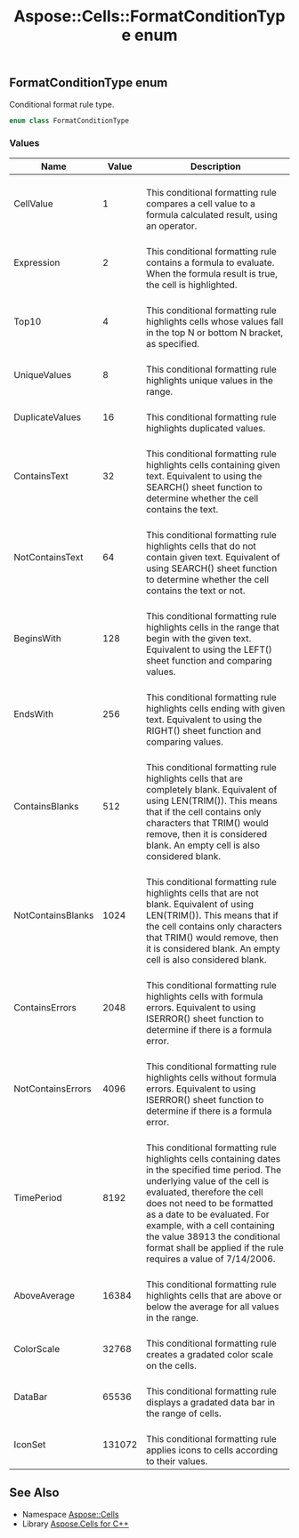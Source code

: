 ﻿---
title: Aspose::Cells::FormatConditionType enum
linktitle: FormatConditionType
second_title: Aspose.Cells for C++ API Reference
description: 'Aspose::Cells::FormatConditionType enum. Conditional format rule type in C++.'
type: docs
weight: 21200
url: /cpp/aspose.cells/formatconditiontype/
---
## FormatConditionType enum


Conditional format rule type.

```cpp
enum class FormatConditionType
```

### Values

| Name | Value | Description |
| --- | --- | --- |
| CellValue | 1 | <br>This conditional formatting rule compares a cell value to a formula calculated result, using an operator. |
| Expression | 2 | <br>This conditional formatting rule contains a formula to evaluate. When the formula result is true, the cell is highlighted. |
| Top10 | 4 | <br>This conditional formatting rule highlights cells whose values fall in the top N or bottom N bracket, as specified. |
| UniqueValues | 8 | <br>This conditional formatting rule highlights unique values in the range. |
| DuplicateValues | 16 | <br>This conditional formatting rule highlights duplicated values. |
| ContainsText | 32 | <br>This conditional formatting rule highlights cells containing given text. Equivalent to using the SEARCH() sheet function to determine whether the cell contains the text. |
| NotContainsText | 64 | <br>This conditional formatting rule highlights cells that do not contain given text. Equivalent of using SEARCH() sheet function to determine whether the cell contains the text or not. |
| BeginsWith | 128 | <br>This conditional formatting rule highlights cells in the range that begin with the given text. Equivalent to using the LEFT() sheet function and comparing values. |
| EndsWith | 256 | <br>This conditional formatting rule highlights cells ending with given text. Equivalent to using the RIGHT() sheet function and comparing values. |
| ContainsBlanks | 512 | <br>This conditional formatting rule highlights cells that are completely blank. Equivalent of using LEN(TRIM()). This means that if the cell contains only characters that TRIM() would remove, then it is considered blank. An empty cell is also considered blank. |
| NotContainsBlanks | 1024 | <br>This conditional formatting rule highlights cells that are not blank. Equivalent of using LEN(TRIM()). This means that if the cell contains only characters that TRIM() would remove, then it is considered blank. An empty cell is also considered blank. |
| ContainsErrors | 2048 | <br>This conditional formatting rule highlights cells with formula errors. Equivalent to using ISERROR() sheet function to determine if there is a formula error. |
| NotContainsErrors | 4096 | <br>This conditional formatting rule highlights cells without formula errors. Equivalent to using ISERROR() sheet function to determine if there is a formula error. |
| TimePeriod | 8192 | <br>This conditional formatting rule highlights cells containing dates in the specified time period. The underlying value of the cell is evaluated, therefore the cell does not need to be formatted as a date to be evaluated. For example, with a cell containing the value 38913 the conditional format shall be applied if the rule requires a value of 7/14/2006. |
| AboveAverage | 16384 | <br>This conditional formatting rule highlights cells that are above or below the average for all values in the range. |
| ColorScale | 32768 | <br>This conditional formatting rule creates a gradated color scale on the cells. |
| DataBar | 65536 | <br>This conditional formatting rule displays a gradated data bar in the range of cells. |
| IconSet | 131072 | <br>This conditional formatting rule applies icons to cells according to their values. |

## See Also

* Namespace [Aspose::Cells](../)
* Library [Aspose.Cells for C++](../../)
